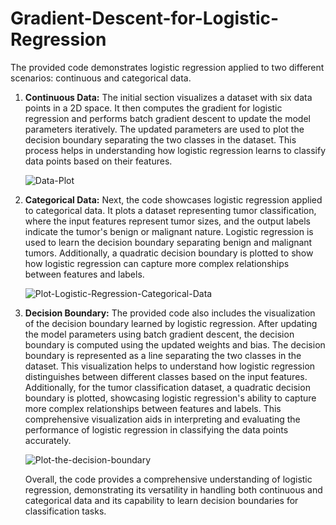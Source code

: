# Gradient-Descent-for-Logistic-Regression
The provided code demonstrates logistic regression applied to two different scenarios: continuous and categorical data.

1. **Continuous Data:**
     The initial section visualizes a dataset with six data points in a 2D space. It then computes the gradient for logistic regression and performs batch gradient descent to update the model parameters iteratively. The updated parameters are used to plot the decision boundary separating the two classes in the dataset. This process helps in understanding how logistic regression learns to classify data points based on their features.
     
     ![Data-Plot](https://github.com/UMMY87/Gradient-Descent-for-Logistic-Regression/assets/117314436/2c0efc5f-6890-44b7-aad4-21121d6fb5ad)

2. **Categorical Data:**
     Next, the code showcases logistic regression applied to categorical data. It plots a dataset representing tumor classification, where the input features represent tumor sizes, and the output labels indicate the tumor's benign or malignant nature. Logistic regression is used to learn the decision boundary separating benign and malignant tumors. Additionally, a quadratic decision boundary is plotted to show how logistic regression can capture more complex relationships between features and labels.

    ![Plot-Logistic-Regression-Categorical-Data](https://github.com/UMMY87/Gradient-Descent-for-Logistic-Regression/assets/117314436/4e45b8fa-dadd-47f5-8578-4ae29569dd6f)

3. **Decision Boundary:**
The provided code also includes the visualization of the decision boundary learned by logistic regression. After updating the model parameters using batch gradient descent, the decision boundary is computed using the updated weights and bias. The decision boundary is represented as a line separating the two classes in the dataset. This visualization helps to understand how logistic regression distinguishes between different classes based on the input features. Additionally, for the tumor classification dataset, a quadratic decision boundary is plotted, showcasing logistic regression's ability to capture more complex relationships between features and labels. This comprehensive visualization aids in interpreting and evaluating the performance of logistic regression in classifying the data points accurately.

   ![Plot-the-decision-boundary](https://github.com/UMMY87/Gradient-Descent-for-Logistic-Regression/assets/117314436/11affda9-cae0-4753-bc01-1290b43c1a4d)

      Overall, the code provides a comprehensive understanding of logistic regression, demonstrating its versatility in handling both continuous and categorical data and its capability to learn decision boundaries for classification tasks.
